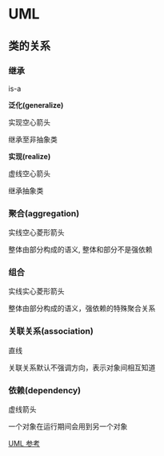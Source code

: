 # UML

## 类的关系

### 继承

is-a

**泛化(generalize)**

实现空心箭头


继承至非抽象类

**实现(realize)**

虚线空心箭头

继承抽象类

### 聚合(aggregation)

实线空心菱形箭头

整体由部分构成的语义, 整体和部分不是强依赖

### 组合

实线实心菱形箭头

整体由部分构成的语义，强依赖的特殊聚合关系

### 关联关系(association)

直线

关联关系默认不强调方向，表示对象间相互知道

### 依赖(dependency)

虚线箭头

一个对象在运行期间会用到另一个对象


[UML 参考](http://www.cnblogs.com/ywqu/archive/2009/12/29/1634804.html)